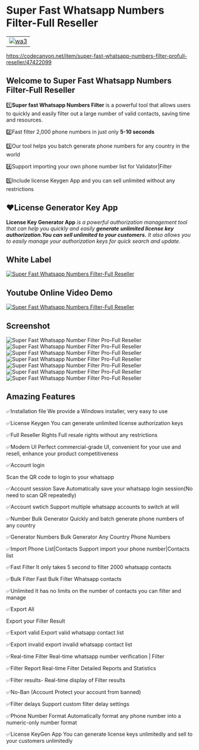 # Super Fast Whatsapp Numbers Filter-Full Reseller

<table>
  <tr>
    <td>
      <a href="https://api.whatsapp.com/send/?phone=17013356861" rel="nofollow">
       <img src="https://i.ibb.co/1TSWd6q/wa3.png" alt="wa3" border="0">
      </a>
    </td>
  </tr>
</table>

https://codecanyon.net/item/super-fast-whatsapp-numbers-filter-profull-reseller/47422099

 <h2><strong>Welcome to Super Fast Whatsapp Numbers Filter-Full Reseller</strong></h2>
<p>1️⃣<strong>Super fast Whatsapp Numbers Filter</strong> is a powerful tool that allows users to quickly and easily
  filter out a large number of valid contacts, saving time and resources.</p>
<p>2️⃣Fast filter 2,000 phone numbers in just only <strong>5-10 seconds</strong></p>
<p>3️⃣Our tool helps you batch generate phone numbers for any country in the world</p>
<p>4️⃣Support importing your own phone number list for Validator|Filter</p>
<p>5️⃣Include license Keygen App and you can sell unlimited without any restrictions</p>


<h2><strong>❤️License Generator Key App</strong></h2>
<p><strong>License Key Generator App</strong><i> is a powerful authorization management tool that can help you quickly
  and
  easily <strong> generate unlimited license key authorization.You can sell unlimited to your customers.</strong>
  It also allows you to easily manage your authorization keys for quick search and update. </i></p>


<h2><strong>White Label</strong></h2>
 <a href="https://api.whatsapp.com/send/?phone=17013356861" rel="nofollow">
<img src="https://i.ibb.co/prwZ8h3/brandservice1.png"alt="Super Fast Whatsapp Numbers Filter-Full Reseller"/>
</a>

<h2><strong>Youtube Online Video Demo</strong></h2>
<a href="https://youtu.be/yc8SYWCF7Hw" terget="_blank">
  <img src="https://i.ibb.co/z4pQmTY/video.png" alt="Super Fast Whatsapp Numbers Filter-Full Reseller" />
</a>



<h2><strong>Screenshot</strong></h2>
<img src="https://i.ibb.co/HDYHpY6/01.png" alt="Super Fast Whatsapp Number Filter Pro-Full Reseller" border="0">
<img src="https://i.ibb.co/ngkkdhC/02.png" alt="Super Fast Whatsapp Number Filter Pro-Full Reseller" border="0">
<img src="https://i.ibb.co/d05rw7t/03.png" alt="Super Fast Whatsapp Number Filter Pro-Full Reseller" border="0">
<img src="https://i.ibb.co/C1TzVPw/04.png" alt="Super Fast Whatsapp Number Filter Pro-Full Reseller" border="0">
<img src="https://i.ibb.co/R6fSmZD/05.png" alt="Super Fast Whatsapp Number Filter Pro-Full Reseller" border="0">
<img src="https://i.ibb.co/XxLxccn/06.png" alt="Super Fast Whatsapp Number Filter Pro-Full Reseller" border="0">
<img src="https://i.ibb.co/9WKxtx0/07.png" alt="Super Fast Whatsapp Number Filter Pro-Full Reseller" border="0">


<h2><strong> Amazing Features</strong></h2>

 ✅Installation file
We provide a Windows installer, very easy to use

✅License Keygen
You can generate unlimited license authorization keys

✅Full Reseller Rights
Full resale rights without any restrictions

✅Modern UI
Perfect commercial-grade UI, convenient for your use and resell, enhance your product competitiveness

✅Account login

Scan the QR code to login to your whatsapp

✅Account session Save
Automatically save your whatsapp login session(No need to scan QR repeatedly)

✅Account swtich
Support multiple whatsapp accounts to switch at will

✅Number Bulk Generator
Quickly and batch generate phone numbers of any country

✅Generator Numbers
Bulk Generator Any Country Phone Numbers

✅Import Phone List|Contacts
Support import your phone number|Contacts list

✅Fast Filter
It only takes 5 second to filter 2000 whatsapp contacts

✅Bulk Filter
Fast Bulk Filter Whatsapp contacts

✅Unlimited
It has no limits on the number of contacts you can filter and manage

✅Export All

Export your Filter Result

✅Export valid
Export valid whatsapp contact list

✅Export invalid
export invalid whatsapp contact list

✅Real-time Filter
Real-time whatsapp number verification | Filter

✅Filter Report
Real-time Filter Detailed Reports and Statistics

✅Filter results-
Real-time display of Filter results

✅No-Ban
(Account Protect your account from banned)

✅Filter delays
Support custom filter delay settings

✅Phone Number Format
Automatically format any phone number into a numeric-only number format

✅License KeyGen App
You can generate license keys unlimitedly and sell to your customers unlimitedly

 

 
 
